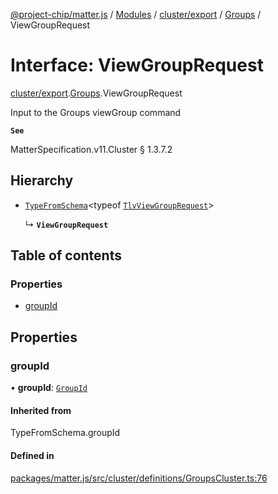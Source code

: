 [@project-chip/matter.js](../README.md) / [Modules](../modules.md) / [cluster/export](../modules/cluster_export.md) / [Groups](../modules/cluster_export.Groups.md) / ViewGroupRequest

# Interface: ViewGroupRequest

[cluster/export](../modules/cluster_export.md).[Groups](../modules/cluster_export.Groups.md).ViewGroupRequest

Input to the Groups viewGroup command

**`See`**

MatterSpecification.v11.Cluster § 1.3.7.2

## Hierarchy

- [`TypeFromSchema`](../modules/tlv_export.md#typefromschema)\<typeof [`TlvViewGroupRequest`](../modules/cluster_export.Groups.md#tlvviewgrouprequest)\>

  ↳ **`ViewGroupRequest`**

## Table of contents

### Properties

- [groupId](cluster_export.Groups.ViewGroupRequest.md#groupid)

## Properties

### groupId

• **groupId**: [`GroupId`](../modules/datatype_export.md#groupid)

#### Inherited from

TypeFromSchema.groupId

#### Defined in

[packages/matter.js/src/cluster/definitions/GroupsCluster.ts:76](https://github.com/project-chip/matter.js/blob/2d9f2165d2672864fda3496a6d0d5f93597f82c6/packages/matter.js/src/cluster/definitions/GroupsCluster.ts#L76)
